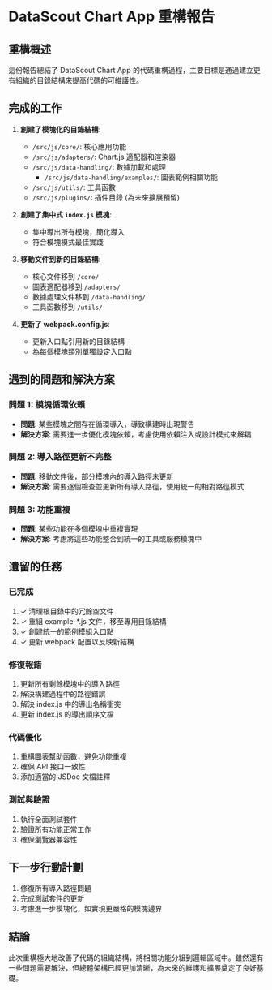 # DataScout Chart App 重構報告

## 重構概述
這份報告總結了 DataScout Chart App 的代碼重構過程，主要目標是通過建立更有組織的目錄結構來提高代碼的可維護性。

## 完成的工作
1. **創建了模塊化的目錄結構**:
   - `/src/js/core/`: 核心應用功能
   - `/src/js/adapters/`: Chart.js 適配器和渲染器
   - `/src/js/data-handling/`: 數據加載和處理
     - `/src/js/data-handling/examples/`: 圖表範例相關功能
   - `/src/js/utils/`: 工具函數
   - `/src/js/plugins/`: 插件目錄 (為未來擴展預留)
   
2. **創建了集中式 `index.js` 模塊**:
   - 集中導出所有模塊，簡化導入
   - 符合模塊模式最佳實踐

3. **移動文件到新的目錄結構**:
   - 核心文件移到 `/core/`
   - 圖表適配器移到 `/adapters/`
   - 數據處理文件移到 `/data-handling/`
   - 工具函數移到 `/utils/`

4. **更新了 webpack.config.js**:
   - 更新入口點引用新的目錄結構
   - 為每個模塊類別單獨設定入口點

## 遇到的問題和解決方案

### 問題 1: 模塊循環依賴
- **問題**: 某些模塊之間存在循環導入，導致構建時出現警告
- **解決方案**: 需要進一步優化模塊依賴，考慮使用依賴注入或設計模式來解耦

### 問題 2: 導入路徑更新不完整
- **問題**: 移動文件後，部分模塊內的導入路徑未更新
- **解決方案**: 需要逐個檢查並更新所有導入路徑，使用統一的相對路徑模式

### 問題 3: 功能重複
- **問題**: 某些功能在多個模塊中重複實現
- **解決方案**: 考慮將這些功能整合到統一的工具或服務模塊中

## 遺留的任務

### 已完成
1. ✓ 清理根目錄中的冗餘空文件
2. ✓ 重組 example-*.js 文件，移至專用目錄結構
3. ✓ 創建統一的範例模組入口點
4. ✓ 更新 webpack 配置以反映新結構

### 修復報錯
1. 更新所有剩餘模塊中的導入路徑
2. 解決構建過程中的路徑錯誤
3. 解決 index.js 中的導出名稱衝突
4. 更新 index.js 的導出順序文檔

### 代碼優化
1. 重構圖表幫助函數，避免功能重複
2. 確保 API 接口一致性
3. 添加適當的 JSDoc 文檔註釋

### 測試與驗證
1. 執行全面測試套件
2. 驗證所有功能正常工作
3. 確保瀏覽器兼容性

## 下一步行動計劃
1. 修復所有導入路徑問題
2. 完成測試套件的更新
3. 考慮進一步模塊化，如實現更嚴格的模塊邊界

## 結論
此次重構極大地改善了代碼的組織結構，將相關功能分組到邏輯區域中。雖然還有一些問題需要解決，但總體架構已經更加清晰，為未來的維護和擴展奠定了良好基礎。
